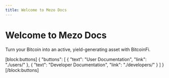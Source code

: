 ```yaml
---
title: Welcome to Mezo Docs
---
```


# Welcome to Mezo Docs

Turn your Bitcoin into an active, yield-generating asset with BitcoinFi.

\[block:buttons] { "buttons": \[ { "text": "User Documentation", "link": "./users/" }, { "text": "Developer Documentation", "link": "./developers/" } ] } \[/block:buttons]
